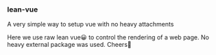 ### lean-vue
A very simple way to setup vue with no heavy attachments

Here we use raw lean vue😀 to control the rendering of a web page.
No heavy external package was used.
Cheers🍻
